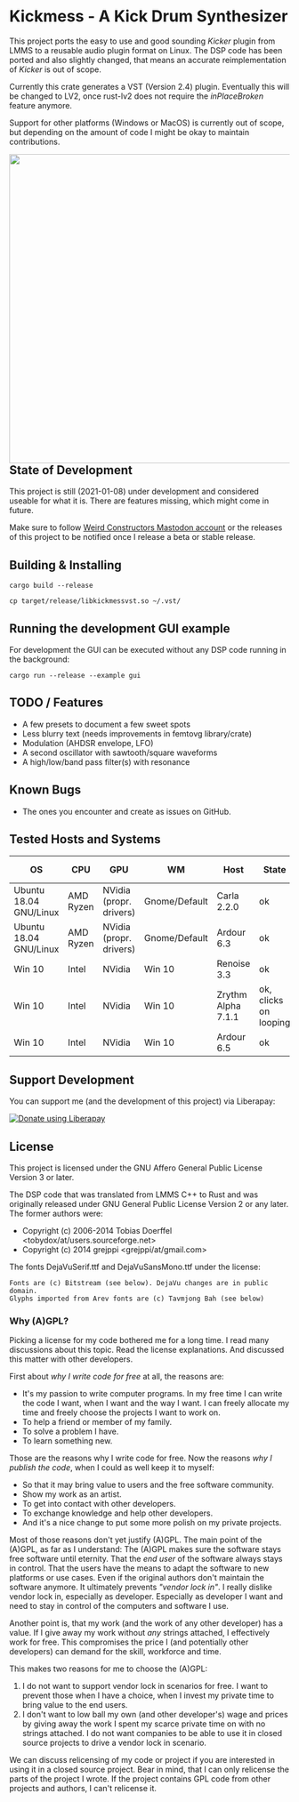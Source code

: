 # Kickmess - A Kick Drum Synthesizer

This project ports the easy to use and good sounding _Kicker_ plugin from LMMS
to a reusable audio plugin format on Linux. The DSP code has been ported and
also slightly changed, that means an accurate reimplementation of _Kicker_
is out of scope.

Currently this crate generates a VST (Version 2.4) plugin. Eventually this will
be changed to LV2, once rust-lv2 does not require the _inPlaceBroken_ feature
anymore.

Support for other platforms (Windows or MacOS) is currently out of scope,
but depending on the amount of code I might be okay to maintain
contributions.

<a href="http://m8geil.de/data/git/kickmess/res/screenshot1.png">
<img align="left" width="811" height="556" src="http://m8geil.de/data/git/kickmess/res/screenshot1.png">
</a>

## State of Development

This project is still (2021-01-08) under development and considered
useable for what it is. There are features missing, which might come
in future.

Make sure to follow [Weird Constructors Mastodon
account](https://mastodon.online/web/accounts/150371) or the releases of this
project to be notified once I release a beta or stable release.

## Building & Installing

    cargo build --release

    cp target/release/libkickmessvst.so ~/.vst/

## Running the development GUI example

For development the GUI can be executed without any DSP code running
in the background:

    cargo run --release --example gui

## TODO / Features

* A few presets to document a few sweet spots
* Less blurry text (needs improvements in femtovg library/crate)
* Modulation (AHDSR envelope, LFO)
* A second oscillator with sawtooth/square waveforms
* A high/low/band pass filter(s) with resonance

## Known Bugs

* The ones you encounter and create as issues on GitHub.

## Tested Hosts and Systems

| OS | CPU | GPU | WM | Host | State | Date Tested |
|----|-----|-----|----|------|-------|-------------|
| Ubuntu 18.04 GNU/Linux | AMD Ryzen | NVidia (propr. drivers) | Gnome/Default  | Carla 2.2.0        | ok                    | 2021-01-06 |
| Ubuntu 18.04 GNU/Linux | AMD Ryzen | NVidia (propr. drivers) | Gnome/Default  | Ardour 6.3         | ok                    |            |
| Win 10                 | Intel     | NVidia                  | Win 10         | Renoise 3.3        | ok                    | 2021-01-06 |
| Win 10                 | Intel     | NVidia                  | Win 10         | Zrythm Alpha 7.1.1 | ok, clicks on looping | 2021-01-06 |
| Win 10                 | Intel     | NVidia                  | Win 10         | Ardour 6.5         | ok                    | 2021-01-06 |

## Support Development

You can support me (and the development of this project) via Liberapay:

<script src="https://liberapay.com/WeirdConstructor/widgets/button.js"></script>
<noscript><a href="https://liberapay.com/WeirdConstructor/donate"><img alt="Donate using Liberapay" src="https://liberapay.com/assets/widgets/donate.svg"></a></noscript>

## License

This project is licensed under the GNU Affero General Public License Version 3 or
later.

The DSP code that was translated from LMMS C++ to Rust and was originally
released under GNU General Public License Version 2 or any later.
The former authors were:

* Copyright (c) 2006-2014 Tobias Doerffel <tobydox/at/users.sourceforge.net>
* Copyright (c) 2014 grejppi <grejppi/at/gmail.com>

The fonts DejaVuSerif.ttf and DejaVuSansMono.ttf under the license:

    Fonts are (c) Bitstream (see below). DejaVu changes are in public domain.
    Glyphs imported from Arev fonts are (c) Tavmjong Bah (see below)

### Why (A)GPL?

Picking a license for my code bothered me for a long time. I read many
discussions about this topic. Read the license explanations. And discussed
this matter with other developers.

First about _why I write code for free_ at all, the reasons are:

- It's my passion to write computer programs. In my free time I can
write the code I want, when I want and the way I want. I can freely
allocate my time and freely choose the projects I want to work on.
- To help a friend or member of my family.
- To solve a problem I have.
- To learn something new.

Those are the reasons why I write code for free. Now the reasons
_why I publish the code_, when I could as well keep it to myself:

- So that it may bring value to users and the free software community.
- Show my work as an artist.
- To get into contact with other developers.
- To exchange knowledge and help other developers.
- And it's a nice change to put some more polish on my private projects.

Most of those reasons don't yet justify (A)GPL. The main point of the (A)GPL, as far
as I understand: The (A)GPL makes sure the software stays free software until
eternity. That the _end user_ of the software always stays in control. That the users
have the means to adapt the software to new platforms or use cases.
Even if the original authors don't maintain the software anymore.
It ultimately prevents _"vendor lock in"_. I really dislike vendor lock in,
especially as developer. Especially as developer I want and need to stay
in control of the computers and software I use.

Another point is, that my work (and the work of any other developer) has a
value. If I give away my work without _any_ strings attached, I effectively
work for free. This compromises the price I (and potentially other developers)
can demand for the skill, workforce and time.

This makes two reasons for me to choose the (A)GPL:

1. I do not want to support vendor lock in scenarios for free.
   I want to prevent those when I have a choice, when I invest my private
   time to bring value to the end users.
2. I don't want to low ball my own (and other developer's) wage and prices
   by giving away the work I spent my scarce private time on with no strings
   attached. I do not want companies to be able to use it in closed source
   projects to drive a vendor lock in scenario.

We can discuss relicensing of my code or project if you are interested in using
it in a closed source project. Bear in mind, that I can only relicense the
parts of the project I wrote. If the project contains GPL code from other
projects and authors, I can't relicense it.
